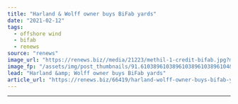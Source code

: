 ```yaml
---
title: "Harland & Wolff owner buys BiFab yards"
date: "2021-02-12"
tags: 
  - offshore wind
  - bifab
  - renews
source: "renews"
image_url: "https://renews.biz//media/21223/methil-1-credit-bifab.jpg?mode=crop&width=770&heightratio=0.6103896103896103896103896104&slimmage=true"
image_fp: "/assets/img/post_thumbnails/91.6103896103896103896103896104&slimmage=true"
lead: "Harland &amp; Wolff owner buys BiFab yards"
article_url: "https://renews.biz/66419/harland-wolff-owner-buys-bifab-yards/"
---
```


---
